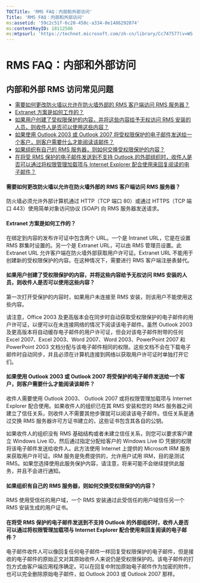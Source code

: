 ```yaml
---
TOCTitle: 'RMS FAQ：内部和外部访问'
Title: 'RMS FAQ：内部和外部访问'
ms:assetid: '59c2c51f-6c20-450c-a334-0e1486292074'
ms:contentKeyID: 18112586
ms:mtpsurl: 'https://technet.microsoft.com/zh-cn/library/Cc747577(v=WS.10)'
---
```


RMS FAQ：内部和外部访问
=======================

内部和外部 RMS 访问常见问题
---------------------------

-   [需要如何更改防火墙以允许在防火墙外部的 RMS 客户端访问 RMS 服务器？](#bkmk_37)
-   [Extranet 方案是如何工作的？](#bkmk_38)
-   [如果用户创建了受权限保护的内容，并将这些内容给予无权访问 RMS 安装的人员，则收件人是否可以使用这些内容？](#bkmk_39)
-   [如果使用 Outlook 2003 或 Outlook 2007 将受权限保护的电子邮件发送给一个客户，则客户需要什么才能阅读该邮件？](#bkmk_40)
-   [如果组织有自己的 RMS 服务器，则如何交换受权限保护的内容？](#bkmk_41)
-   [在将受 RMS 保护的电子邮件发送到不支持 Outlook 的外部组织时，收件人是否可以通过将权限管理加载项与 Internet Explorer 配合使用来回复阅读的电子邮件？](#bkmk_42)

 
#### 需要如何更改防火墙以允许在防火墙外部的 RMS 客户端访问 RMS 服务器？

防火墙必须允许外部计算机通过 HTTP（TCP 端口 80）或通过 HTTPS（TCP 端口 443）使用简单对象访问协议 (SOAP) 向 RMS 服务器发送请求。

 
#### Extranet 方案是如何工作的？

在绑定到内容的发布许可证中包含两个 URL。一个是 Intranet URL，它是在设置 RMS 群集时设置的。另一个是 Extranet URL，可以由 RMS 管理员设置。此 Extranet URL 允许客户端在防火墙外部获取用户许可证。Extranet URL 不能用于创建新的受权限保护的内容。在这种情况下，需要进行 RMS 客户端注册表替代。

 
#### 如果用户创建了受权限保护的内容，并将这些内容给予无权访问 RMS 安装的人员，则收件人是否可以使用这些内容？

第一次打开受保护的内容时，如果用户未连接至 RMS 安装，则该用户不能使用这些内容。

请注意，Office 2003 及更高版本会在同步时自动获取受权限保护的电子邮件的用户许可证，以便可以在未连接网络的情况下阅读该电子邮件。虽然 Outlook 2003 及更高版本将自动缓存电子邮件的用户许可证，但会对该电子邮件附带的任何 Excel 2007、Excel 2003、Word 2007、Word 2003、PowerPoint 2007 和 PowerPoint 2003 文档分配与该电子邮件相同的权限。这些文档不会在下载电子邮件时自动同步，并且必须在计算机连接到网络以获取用户许可证时单独打开它们。

 
#### 如果使用 Outlook 2003 或 Outlook 2007 将受保护的电子邮件发送给一个客户，则客户需要什么才能阅读该邮件？

收件人需要使用 Outlook 2003、 Outlook 2007 或将权限管理加载项与 Internet Explorer 配合使用。如果收件人的组织已在其 RMS 安装和您的 RMS 服务器之间建立了信任关系，则收件人不需要其他步骤就可以阅读该电子邮件。信任关系是通过交换 RMS 服务器许可方证书建立的，这些证书包含其各自的公钥。

如果收件人的组织没有 RMS 基础结构或者未建立信任关系，则您可以要求客户建立 Windows Live ID，然后通过指定分配给客户的 Windows Live ID 凭据的权限将该电子邮件发送给收件人。此方法使用 Internet 上提供的 Microsoft IRM 服务来获取用户许可证。IRM 服务是免费提供的，允许用户试用 IRM，目的是测试 RMS。如果您选择使用此服务保护内容，请注意，将来可能不会继续提供此服务，并且不会进行通知。

 
#### 如果组织有自己的 RMS 服务器，则如何交换受权限保护的内容？

RMS 使用受信任的用户域，一个 RMS 安装通过此受信任的用户域信任另一个 RMS 安装生成的用户证书。

 
#### 在将受 RMS 保护的电子邮件发送到不支持 Outlook 的外部组织时，收件人是否可以通过将权限管理加载项与 Internet Explorer 配合使用来回复阅读的电子邮件？

电子邮件收件人可以像回复任何电子邮件一样回复受权限保护的电子邮件，但是接收的电子邮件的原始正文对其原始收件人来说仍是受权限保护的。该电子邮件的打包方式由客户端应用程序确定。可以在回复中附加原始电子邮件作为加密的附件，也可以完全删除原始电子邮件，如 Outlook 2003 或 Outlook 2007 那样。
